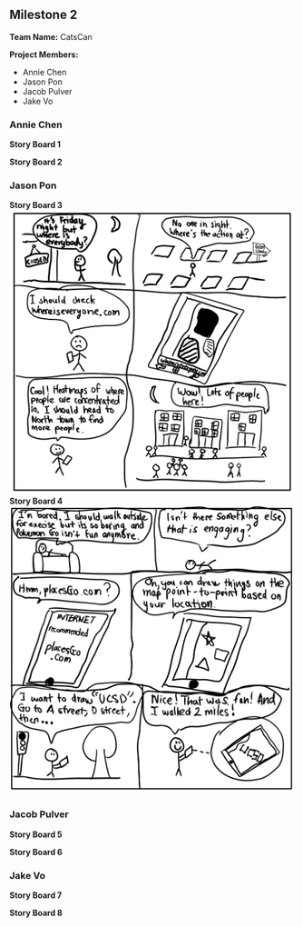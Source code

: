 ## Milestone 2

**Team Name:** CatsCan

**Project Members:**
* Annie Chen
* Jason Pon
* Jacob Pulver
* Jake Vo

### Annie Chen
**Story Board 1**

**Story Board 2**


### Jason Pon
**Story Board 3**
![Storyboard3](/storyboards/storyboard3.png)
**Story Board 4**
![Storyboard4](/storyboards/storyboard4.png)

### Jacob Pulver
**Story Board 5**

**Story Board 6**


### Jake Vo
**Story Board 7**

**Story Board 8**
